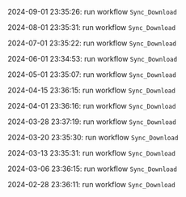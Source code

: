 2024-09-01 23:35:26: run workflow `Sync_Download` 

2024-08-01 23:35:31: run workflow `Sync_Download` 

2024-07-01 23:35:22: run workflow `Sync_Download` 

2024-06-01 23:34:53: run workflow `Sync_Download` 

2024-05-01 23:35:07: run workflow `Sync_Download` 

2024-04-15 23:36:15: run workflow `Sync_Download` 

2024-04-01 23:36:16: run workflow `Sync_Download` 

2024-03-28 23:37:19: run workflow `Sync_Download` 

2024-03-20 23:35:30: run workflow `Sync_Download` 

2024-03-13 23:35:31: run workflow `Sync_Download` 

2024-03-06 23:36:15: run workflow `Sync_Download` 

2024-02-28 23:36:11: run workflow `Sync_Download` 


